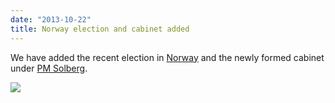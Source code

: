 ```yaml
---
date: "2013-10-22"
title: Norway election and cabinet added
---
```


We have added the recent election in [Norway](http://dev.parlgov.org/data/nor/election-parliament/2013-09-09/) and the newly formed cabinet under [PM Solberg](http://dev.parlgov.org/data/nor/cabinet-party/2013-10-16/). 

![](/images/parliament-scotland.jpg)
